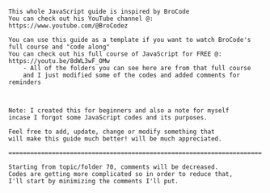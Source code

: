 
    This whole JavaScript guide is inspired by BroCode
    You can check out his YouTube channel @: https://www.youtube.com/@BroCodez

    You can use this guide as a template if you want to watch BroCode's full course and "code along"
    You can check out his full course of JavaScript for FREE @: https://youtu.be/8dWL3wF_OMw
        - All of the folders you can see here are from that full course 
        and I just modified some of the codes and added comments for reminders



    Note: I created this for beginners and also a note for myself 
    incase I forgot some JavaScript codes and its purposes.

    Feel free to add, update, change or modify something that 
    will make this guide much better! will be much appreciated.

    ======================================================================

    Starting from topic/folder 70, comments will be decreased.
    Codes are getting more complicated so in order to reduce that, 
    I'll start by minimizing the comments I'll put.
